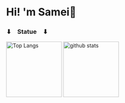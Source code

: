 # Hi! 'm Samei🦈

### ⬇︎　Statue　⬇︎
<p align="left"> 
  <img alt="Top Langs" height="150px" src="https://github-readme-stats.vercel.app/api/top-langs/?username=kaduki-samei&layout=compact&show_icons=true&theme=vue" />
  <img alt="github stats" height="150px" src="https://github-readme-stats.vercel.app/api?username=kaduki-samei&theme=vue&show_icons=ture" />
</p>
